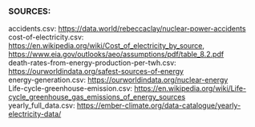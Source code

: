 
### SOURCES:  

accidents.csv: https://data.world/rebeccaclay/nuclear-power-accidents  
cost-of-electricity.csv: https://en.wikipedia.org/wiki/Cost_of_electricity_by_source, https://www.eia.gov/outlooks/aeo/assumptions/pdf/table_8.2.pdf  
death-rates-from-energy-production-per-twh.csv: https://ourworldindata.org/safest-sources-of-energy  
energy-generation.csv: https://ourworldindata.org/nuclear-energy  
Life-cycle-greenhouse-emission.csv: https://en.wikipedia.org/wiki/Life-cycle_greenhouse_gas_emissions_of_energy_sources  
yearly_full_data.csv: https://ember-climate.org/data-catalogue/yearly-electricity-data/  
